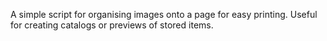 A simple script for organising images onto a page for easy printing. Useful for creating catalogs or previews of stored items.